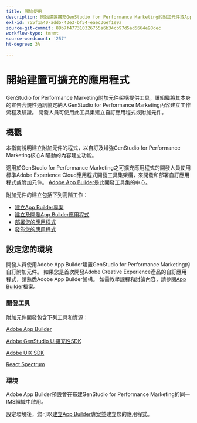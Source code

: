 ```yaml
---
title: 開始使用
description: 開始建置擴充GenStudio for Performance Marketing的附加元件或App Builder應用程式。
exl-id: 755f1a40-add5-43e3-bf54-eaec36ef1e9a
source-git-commit: 89b7f477310326755a6b34cb97d5ad5664e98dec
workflow-type: tm+mt
source-wordcount: '257'
ht-degree: 3%

---
```


# 開始建置可擴充的應用程式

GenStudio for Performance Marketing附加元件架構提供工具，讓組織將其本身的宣告合規性通訊協定納入GenStudio for Performance Marketing內容建立工作流程及驗證。 開發人員可使用此工具集建立自訂應用程式或附加元件。

## 概觀

本指南說明建立附加元件的程式，以自訂及增強GenStudio for Performance Marketing核心AI驅動的內容建立功能。

適用於GenStudio for Performance Marketing之可擴充應用程式的開發人員使用標準Adobe Experience Cloud應用程式開發工具集架構，來開發和部署自訂應用程式或附加元件。 [Adobe App Builder](https://developer.adobe.com/app-builder/)是此開發工具集的中心。

附加元件的建立包括下列高階工作：

* [建立App Builder專案](create-project.md)
* [建立及開發App Builder應用程式](create-app.md)
* [部署您的應用程式](deploy-app.md)
* [發佈您的應用程式](distribute-app.md)

## 設定您的環境

開發人員使用Adobe App Builder建置GenStudio for Performance Marketing的自訂附加元件。 如果您是首次開發Adobe Creative Experience產品的自訂應用程式，請熟悉Adobe App Builder架構。 如需教學課程和討論內容，請參閱[App Builder檔案](https://developer.adobe.com/app-builder/docs/overview/)。

### 開發工具

附加元件開發包含下列工具和資源：

[Adobe App Builder](https://developer.adobe.com/app-builder/)

[Adobe GenStudio UI擴充性SDK](https://github.com/adobe/genstudio-uix-sdk)

[Adobe UIX SDK](https://github.com/adobe/uix-sdk)

[React Spectrum](https://react-spectrum.adobe.com/react-spectrum/getting-started.html)

### 環境

Adobe App Builder預設會在布建GenStudio for Performance Marketing的同一IMS組織中啟用。

設定環境後，您可以[建立App Builder專案](create-project.md)並建立您的應用程式。
